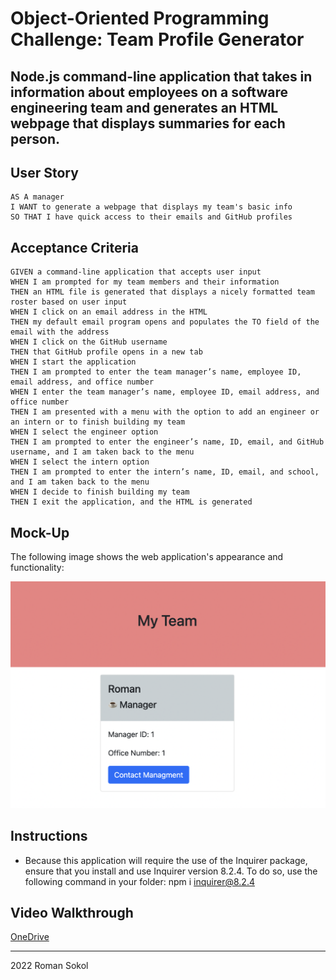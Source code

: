 # Object-Oriented Programming Challenge: Team Profile Generator



## Node.js command-line application that takes in information about employees on a software engineering team and generates an HTML webpage that displays summaries for each person.


## User Story

```
AS A manager
I WANT to generate a webpage that displays my team's basic info
SO THAT I have quick access to their emails and GitHub profiles
```

## Acceptance Criteria

```
GIVEN a command-line application that accepts user input
WHEN I am prompted for my team members and their information
THEN an HTML file is generated that displays a nicely formatted team roster based on user input
WHEN I click on an email address in the HTML
THEN my default email program opens and populates the TO field of the email with the address
WHEN I click on the GitHub username
THEN that GitHub profile opens in a new tab
WHEN I start the application
THEN I am prompted to enter the team manager’s name, employee ID, email address, and office number
WHEN I enter the team manager’s name, employee ID, email address, and office number
THEN I am presented with a menu with the option to add an engineer or an intern or to finish building my team
WHEN I select the engineer option
THEN I am prompted to enter the engineer’s name, ID, email, and GitHub username, and I am taken back to the menu
WHEN I select the intern option
THEN I am prompted to enter the intern’s name, ID, email, and school, and I am taken back to the menu
WHEN I decide to finish building my team
THEN I exit the application, and the HTML is generated
```

## Mock-Up

The following image shows the web application's appearance and functionality:

<img src="Screen Shot 2022-10-21 at 12.28.08.png" alt="Alt text" title="Optional title">

## Instructions
* Because this application will require the use of the Inquirer package, ensure that you install and use Inquirer version 8.2.4. To do so, use the following command in your folder: npm i inquirer@8.2.4

## Video Walkthrough
[OneDrive](https://1drv.ms/v/s!AnaG2finThsyhGhYUp7QF8bWeXem?e=5C4Pom)

- - -
2022 Roman Sokol

